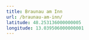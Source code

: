 ```yaml
---
title: Braunau am Inn
url: /braunau-am-inn/
latitude: 48.253136000000005
longitude: 13.039506000000001
---
```

